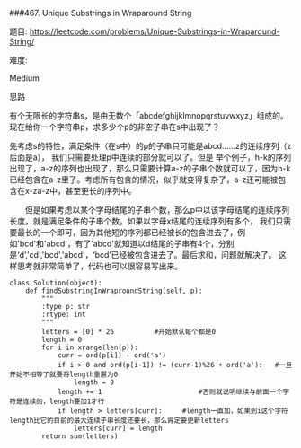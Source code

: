 ###467. Unique Substrings in Wraparound String

题目:
<https://leetcode.com/problems/Unique-Substrings-in-Wraparound-String/>


难度:

Medium


思路

有个无限长的字符串s，是由无数个「abcdefghijklmnopqrstuvwxyz」组成的。现在给你一个字符串p，求多少个p的非空子串在s中出现了？
　　
  
先考虑s的特性，满足条件（在s中）的p的子串只可能是abcd……z的连续序列（z后面是a）， 我们只需要处理p中连续的部分就可以了。但是 举个例子，h-k的序列出现了，a-z的序列也出现了，那么只需要计算a-z的子串个数就可以了，因为h-k已经包含在a-z里了。考虑所有包含的情况，似乎就变得复杂了，a-z还可能被包含在x-za-z中，甚至更长的序列中。
  
　　但是如果考虑以某个字母结尾的子串个数，那么p中以该字母结尾的连续序列长度，就是满足条件的子串个数。如果以字母x结尾的连续序列有多个， 我们只需要最长的一个即可，因为其他短的序列都已经被长的包含进去了，例如'bcd'和'abcd'，有了'abcd'就知道以d结尾的子串有4个，分别是‘d’,'cd','bcd','abcd'，‘bcd’已经被包含进去了。最后求和，问题就解决了。 这样思考就非常简单了，代码也可以很容易写出来。
  


```
class Solution(object):
    def findSubstringInWraproundString(self, p):
        """
        :type p: str
        :rtype: int
        """
        letters = [0] * 26          #开始默认每个都是0
        length = 0
        for i in xrange(len(p)):
            curr = ord(p[i]) - ord('a')
            if i > 0 and ord(p[i-1]) != (curr-1)%26 + ord('a'):   #一旦开始不相等了就要将length重置为0
                length = 0
            length += 1                        #否则就说明继续与前面一个字符是连续的，length要加1才行
            if length > letters[curr]:     #length一直加，如果到i这个字符length比它的目前的最大连续子串长度还要长，那么肯定要更新letters
                letters[curr] = length
        return sum(letters)
```



